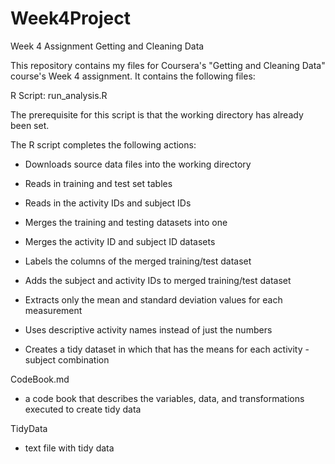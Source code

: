 # Week4Project
Week 4 Assignment Getting and Cleaning Data

This repository contains my files for Coursera's "Getting and Cleaning Data" course's Week 4 assignment. It
contains the following files:

R Script: run_analysis.R

  The prerequisite for this script is that the working directory has already been set.

The R script completes the following actions:

  - Downloads source data files into the working directory
  - Reads in training and test set tables
  - Reads in the activity IDs and subject IDs
  - Merges the training and testing datasets into one
  - Merges the activity ID and subject ID datasets
  
  - Labels the columns of the merged training/test dataset
  - Adds the subject and activity IDs to merged training/test dataset
  - Extracts only the mean and standard deviation values for each measurement
  - Uses descriptive activity names instead of just the numbers
  - Creates a tidy dataset in which that has the means for each activity - subject combination
  
CodeBook.md

  - a code book that describes the variables, data, and transformations executed to create tidy data
  
TidyData
   
  - text file with tidy data

